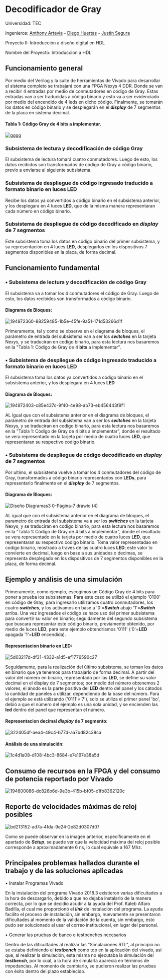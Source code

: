 # Decodificador de Gray
Universidad: TEC

Ingenieros: [Anthony Artavia](https://github.com/AnthonyAS15) - [Diego Huertas](https://github.com/ElRiquitix) - [Justin Segura](https://github.com/Justinsegurar)

Proyecto II: Introducción a diseño digital en HDL

Nombre del Proyecto: Introduccion a HDL


## Funcionamiento general
Por medio del Verilog y la suite de herramientas de Vivado para desarrollar el sistema completo se trabajará con una FPGA Nexys 4 DDR. Donde se van a recibir 4 entradas por medio de conmutadores en código de Gray. Estas entradas van a ser traducidas a código binario y esto va a ser evidenciado por medio del encendido de 4 leds en dicho código. Finalmente, se tomarán los datos en código binario y se desplegarán en el ***display*** de 7 segmentos de la placa en sistema decimal.


#### Tabla 1: Código Gray de 4 **bits** a implementar.

 ![gggg](https://user-images.githubusercontent.com/110042626/194808617-157f27db-a59a-495e-ac99-62b6ac1318bc.PNG)


### Subsistema de lectura y decodificación de código Gray
El subsistema de lectura tomará cuatro conmutadores. Luego de esto, los datos recibidos son transformados de código de Gray a código binario, previo a enviarse al siguiente subsistema.

### Subsistema de despliegue de código ingresado traducido a formato binario en luces LED
Recibe los datos ya convertidos a código binario en el subsistema anterior, y los desplegara en 4 luces **LED**, que de la misma manera representaran cada número en código binario.

### Subsistema de despliegue de código decodificado en ***display*** de 7 segmentos
Este subsistema toma los datos en código binario del primer subsistema, y su representación en 4 luces **LED**, desplegarlos en los dispositivos 7 segmentos disponibles en la placa, de forma decimal.


## Funcionamiento fundamental
### • Subsistema de lectura y decodificación de código Gray

El subsistema va a tomar los 4 conmutadores el código de Gray. Luego de esto, los datos recibidos son transformados a código binario.

#### Diagrama de Bloques:

![194972360-88259485-1b5e-45fe-9a51-171d53266d1f](https://user-images.githubusercontent.com/110042626/195001077-bd7d3496-fadd-4d10-adfa-cf23170e3f29.jpg)

Primeramente, tal y como se observa en el diagrama de bloques, el parámetro de entrada del subsistema van a ser los ***switches*** en la tarjeta Nexys, y se traduciran en codigo binario, para esta lectura nos basaremos en la "Tabla 1: Código de Gray de 4 **bits** a implementar".



### • Subsistema de despliegue de código ingresado traducido a formato binario en luces **LED**

El subsistema toma los datos ya convertidos a código binario en el subsistema anterior, y los desplegara en 4 luces **LED**

#### Diagrama de Bloques:

![194972403-c85e437c-9f40-4e98-ab73-eb456443f9f1](https://user-images.githubusercontent.com/110042626/195001091-3a558025-be0a-4595-b9b9-e52ba37c435b.jpg)

AL igual que con el subsistema anterior en el diagrama de bloques, el parámetro de entrada del subsistema van a ser los ***switches*** en la tarjeta Nexys, y se traduciran en codigo binario, para esta lectura nos basaremos en la "Tabla 1: Código de Gray de 4 bits a implementar", donde el resultado se vera representado en la tarjeta por medio de cuatro luces **LED**, que representaran su respectivo codigo binario.



### • Subsistema de despliegue de código decodificado en ***display*** de 7 segmentos

Por ultimo, el subsistema vuelve a tomar los 4 conmutadores del código de Gray, transformados a código binario representados con **LEDs**, para representarlo finalmente en el ***display*** de 7 segmentos.

#### Diagrama de Bloques:

![Diseño Diagramas3 0-Página-7 drawio (4)](https://user-images.githubusercontent.com/110042626/195003824-95ba9ec1-089b-49cf-a191-c873a6525c7a.png)


AL igual que con el subsistema anterior en el diagrama de bloques, el parametro de entrada del subsistema va a ser los ***switches*** en la tarjeta Nexys, y se traduciran en codigo binario, para esta lectura nos basaremos en la "Tabla 1: Código de Gray de 4 bits a implementar", donde el resultado se vera representado en la tarjeta por medio de cuatro luces **LED**, que representaran su respectivo codigo binario. Toma valor representadao en codigo binario, mostrado a traves de las cuatro luces **LED**; este valor lo convierte en decimal, luego en base a sus unidades o decimas, se representa desplegado en los dispositivos de 7 segmentos disponibles en la placa, de forma decimal.



##  Ejemplo y análisis de una simulación

Primeramente, como ejemplo, escogimos un Código Gray de 4 bits para poner a prueba los subsistemas. Para este caso se utilizó el ejemplo '0100' en código de Gray, para ingresarlo utilizamos cuatro conmutadores, los cuatro ***switches***, y los activamos en base a '0'=***Switch*** abajo '1'=***Switch*** arriba. Una vez ingresados el código se hace uso del primer subsistema para convertir su valor en binario; seguidamente del segundo subsistema que buscara representar este código binario, previamente obtenido, por medio de luces **LED**, para este ejemplo obtendriamos '0111' ('0'=**LED** apagada '1'=**LED** encendida).

#### Representacion binario en **LED**:

![5d03217d-df31-4332-a1d5-ef1776590c27](https://user-images.githubusercontent.com/110042626/194809613-14947096-0fa4-4260-b75e-d29d243bbb61.jpg)

Seguidamente, para la realización del último subsistema, se toman los datos en binario que ya tenemos para trabajarlo de forma decimal. A partir del valor del número en binario, representado por las **LED**, se define su valor decimal en el display de 7 segmentos; por medio del número obtenemos 2 valores, el ánodo es la parte positiva del **LED** dentro del panel y los cátodos la cantidad de paneles a utilizar, dependiendo de la base del número. Para el ejemplo se está utilizando ('0111'='7'), solo se utiliza el primer panel 'bo', debió a que el número del ejemplo es una sola unidad, y se encienden las **led** dentro del panel que representan el número.

#### Representacion decimal ***display*** de 7 segmento:

![322405df-aea4-49c4-b77d-aa7bd82c38ca](https://user-images.githubusercontent.com/110042626/194809417-47fe98f5-c9a1-4fab-9753-68fc0cdadd72.jpg)

#### Análisis de una simulación:

![1c4d1a08-d108-4bc3-8684-e7e197e38a5d](https://user-images.githubusercontent.com/110042626/195001128-b8679ed6-c5be-46e7-a03f-cb68cc6f6513.jpg)


##  Consumo de recursos en la FPGA y del consumo de potencia reportado por Vivado


![194800086-dc826b6d-9e3b-415b-bf05-c1fb8362120c](https://user-images.githubusercontent.com/110042626/194830660-d02e6981-6ced-489a-84e4-bacd73d0cf8a.jpg)



##  Reporte de velocidades máximas de reloj posibles


![bd213152-ad7a-4fda-9e24-2e82d0307d07](https://user-images.githubusercontent.com/110042626/194801235-36d773a5-4554-4667-8dd1-29996cbbc452.jpg)

Como se puede observar en la imagen anterior, específicamente en el apartado de ***Setup***, se puede ver que la velocidad máxima del reloj posible corresponde a aproximadamente 6 ns, lo cual equivale a 167 Mhz.



##  Principales problemas hallados durante el trabajo y de las soluciones aplicadas

•	Instalar Programas Vivado

En la instalación del programa Vivado 2018.3 existieron varias dificultades a la hora de descargarlo, debido a que no  dejaba instalarlo de la manera correcta, por lo que se decidio acudir a la ayuda del Prof. Kaleb Alfaro Badilla, el cual me proporcionó el ***link*** de instalación del programa. La ayuda facilito el proceso de instalación, sin embargo, nuevamente se presentaron dificultades al momento de la validación de la cuenta, sin embargo, esto pudo ser solucionado al usar el correo institucional, en lugar del personal.

•	Generar las pruebas de banco o testbenches necesarios

Dentro de las dificultades al realizar las "Simulaciones RTL", al principio no se estaba definiendo el ***testbench*** como top en la aplicación del vivado, así que, al realizar la simulación, esta misma no ejecutaba la simulación del ***testbench***, por lo cual, a la hora de simularla aparecía en términos de impedancias. Al momento de cambiarlo, se pudieron realizar las pruebas con éxito dentro del plazo establecido.


